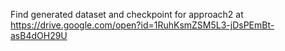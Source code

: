 Find generated dataset and checkpoint for approach2 at https://drive.google.com/open?id=1RuhKsmZSM5L3-jDsPEmBt-asB4dOH29U